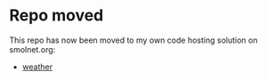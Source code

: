 # Repo moved
This repo has now been moved to my own code hosting solution on smolnet.org:
* [weather](https://code.smolnet.org/micke/weather)
